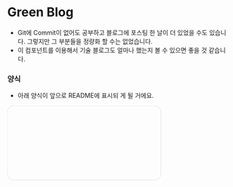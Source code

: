 
# Green Blog
- Git에 Commit이 없어도 공부하고 블로그에 포스팅 한 날이 더 있었을 수도 있습니다. 그렇지만 그 부분들을 정량화 할 수는 없었습니다.
- 이 컴포넌트를 이용해서 기술 블로그도 얼마나 했는지 볼 수 있으면 좋을 것 같습니다. 

### 양식
- 아래 양식이 앞으로 README에 표시되 게 될 거에요. 


<div>
<svg xmlns="http://www.w3.org/2000/svg" xmlns:xlink="http://www.w3.org/1999/xlink" width="350" height="170" viewBox="0 0 350 170">
  <style type="text/css">
      <![CDATA[
          @import url('https://fonts.googleapis.com/css2?family=Noto+Sans+KR:wght@300;400;500;700&display=block');
          @keyframes fadeIn {
              0% { opacity: 0; }
              40% { opacity: 0; }
              100% { opacity: 1; }
          }
          .zandi {
              opacity: 0;
              animation: fadeIn 0.5s ease-in-out forwards;
          }
          #handle {
              opacity: 0;
              animation: fadeIn 0.5s ease-in-out forwards;
          }
          #tier {
              opacity: 0;
              animation: fadeIn 0.5s ease-in-out forwards;
          }
      ]]>
  </style>
  <defs>
      <clipPath id="clip-Gold_-_1">
      <rect width="350" height="170"/>
      </clipPath>
  </defs>
  <g id="zandies">
      <rect id="background" width="349" height="169" rx="14" fill="#fdfdfd" style="stroke-width:0.5; stroke:#bfbfbf;"/>
      <text id="handle" transform="translate(23 32)" fill="#34E678" font-size="14" font-family="NotoSansKR-Black, Noto Sans KR" font-weight="800" style="animation-delay:100ms">Chicken Blog</text>      <rect class="zandi" width="15" height="15" rx="4"transform="translate(23 44)" fill="#D9FDCE"style="animation-delay:500ms"/>
      <rect class="zandi" width="15" height="15" rx="4"transform="translate(23 60)" fill="#F0F5F3"style="animation-delay:554ms"/>
      <rect class="zandi" width="15" height="15" rx="4"transform="translate(23 76)" fill="#D9FDCE"style="animation-delay:608ms"/>
      <rect class="zandi" width="15" height="15" rx="4"transform="translate(23 92)" fill="#D9FDCE"style="animation-delay:662ms"/>
      <rect class="zandi" width="15" height="15" rx="4"transform="translate(23 108)" fill="#D9FDCE"style="animation-delay:716ms"/>
      <rect class="zandi" width="15" height="15" rx="4"transform="translate(23 124)" fill="#F0F5F3"style="animation-delay:770ms"/>
      <rect class="zandi" width="15" height="15" rx="4"transform="translate(23 140)" fill="#D9FDCE"style="animation-delay:824ms"/>
      <rect class="zandi" width="15" height="15" rx="4"transform="translate(40 44)" fill="#F0F5F3"style="animation-delay:528ms"/>
      <rect class="zandi" width="15" height="15" rx="4"transform="translate(40 60)" fill="#D9FDCE"style="animation-delay:582ms"/>
      <rect class="zandi" width="15" height="15" rx="4"transform="translate(40 76)" fill="#F0F5F3"style="animation-delay:636ms"/>
      <rect class="zandi" width="15" height="15" rx="4"transform="translate(40 92)" fill="#F0F5F3"style="animation-delay:690ms"/>
      <rect class="zandi" width="15" height="15" rx="4"transform="translate(40 108)" fill="#F0F5F3"style="animation-delay:744ms"/>
      <rect class="zandi" width="15" height="15" rx="4"transform="translate(40 124)" fill="#D9FDCE"style="animation-delay:798ms"/>
      <rect class="zandi" width="15" height="15" rx="4"transform="translate(40 140)" fill="#D9FDCE"style="animation-delay:852ms"/>
      <rect class="zandi" width="15" height="15" rx="4"transform="translate(57 44)" fill="#F0F5F3"style="animation-delay:556ms"/>
      <rect class="zandi" width="15" height="15" rx="4"transform="translate(57 60)" fill="#F0F5F3"style="animation-delay:610ms"/>
      <rect class="zandi" width="15" height="15" rx="4"transform="translate(57 76)" fill="#A5FCB6"style="animation-delay:664ms"/>
      <rect class="zandi" width="15" height="15" rx="4"transform="translate(57 92)" fill="#D9FDCE"style="animation-delay:718ms"/>
      <rect class="zandi" width="15" height="15" rx="4"transform="translate(57 108)" fill="#A5FCB6"style="animation-delay:772ms"/>
      <rect class="zandi" width="15" height="15" rx="4"transform="translate(57 124)" fill="#A5FCB6"style="animation-delay:826ms"/>
      <rect class="zandi" width="15" height="15" rx="4"transform="translate(57 140)" fill="#F0F5F3"style="animation-delay:880ms"/>
      <rect class="zandi" width="15" height="15" rx="4"transform="translate(74 44)" fill="#F0F5F3"style="animation-delay:584ms"/>
      <rect class="zandi" width="15" height="15" rx="4"transform="translate(74 60)" fill="#F0F5F3"style="animation-delay:638ms"/>
      <rect class="zandi" width="15" height="15" rx="4"transform="translate(74 76)" fill="#D9FDCE"style="animation-delay:692ms"/>
      <rect class="zandi" width="15" height="15" rx="4"transform="translate(74 92)" fill="#60EFB2"style="animation-delay:746ms"/>
      <rect class="zandi" width="15" height="15" rx="4"transform="translate(74 108)" fill="#A5FCB6"style="animation-delay:800ms"/>
      <rect class="zandi" width="15" height="15" rx="4"transform="translate(74 124)" fill="#A5FCB6"style="animation-delay:854ms"/>
      <rect class="zandi" width="15" height="15" rx="4"transform="translate(74 140)" fill="#F0F5F3"style="animation-delay:908ms"/>
      <rect class="zandi" width="15" height="15" rx="4"transform="translate(91 44)" fill="#D9FDCE"style="animation-delay:612ms"/>
      <rect class="zandi" width="15" height="15" rx="4"transform="translate(91 60)" fill="#D9FDCE"style="animation-delay:666ms"/>
      <rect class="zandi" width="15" height="15" rx="4"transform="translate(91 76)" fill="#A5FCB6"style="animation-delay:720ms"/>
      <rect class="zandi" width="15" height="15" rx="4"transform="translate(91 92)" fill="#A5FCB6"style="animation-delay:774ms"/>
      <rect class="zandi" width="15" height="15" rx="4"transform="translate(91 108)" fill="#F0F5F3"style="animation-delay:828ms"/>
      <rect class="zandi" width="15" height="15" rx="4"transform="translate(91 124)" fill="#F0F5F3"style="animation-delay:882ms"/>
      <rect class="zandi" width="15" height="15" rx="4"transform="translate(91 140)" fill="#F0F5F3"style="animation-delay:936ms"/>
      <rect class="zandi" width="15" height="15" rx="4"transform="translate(108 44)" fill="#D9FDCE"style="animation-delay:640ms"/>
      <rect class="zandi" width="15" height="15" rx="4"transform="translate(108 60)" fill="#F0F5F3"style="animation-delay:694ms"/>
      <rect class="zandi" width="15" height="15" rx="4"transform="translate(108 76)" fill="#D9FDCE"style="animation-delay:748ms"/>
      <rect class="zandi" width="15" height="15" rx="4"transform="translate(108 92)" fill="#D9FDCE"style="animation-delay:802ms"/>
      <rect class="zandi" width="15" height="15" rx="4"transform="translate(108 108)" fill="#F0F5F3"style="animation-delay:856ms"/>
      <rect class="zandi" width="15" height="15" rx="4"transform="translate(108 124)" fill="#F0F5F3"style="animation-delay:910ms"/>
      <rect class="zandi" width="15" height="15" rx="4"transform="translate(108 140)" fill="#F0F5F3"style="animation-delay:964ms"/>
      <rect class="zandi" width="15" height="15" rx="4"transform="translate(125 44)" fill="#A5FCB6"style="animation-delay:668ms"/>
      <rect class="zandi" width="15" height="15" rx="4"transform="translate(125 60)" fill="#F0F5F3"style="animation-delay:722ms"/>
      <rect class="zandi" width="15" height="15" rx="4"transform="translate(125 76)" fill="#D9FDCE"style="animation-delay:776ms"/>
      <rect class="zandi" width="15" height="15" rx="4"transform="translate(125 92)" fill="#D9FDCE"style="animation-delay:830ms"/>
      <rect class="zandi" width="15" height="15" rx="4"transform="translate(125 108)" fill="#F0F5F3"style="animation-delay:884ms"/>
      <rect class="zandi" width="15" height="15" rx="4"transform="translate(125 124)" fill="#D9FDCE"style="animation-delay:938ms"/>
      <rect class="zandi" width="15" height="15" rx="4"transform="translate(125 140)" fill="#D9FDCE"style="animation-delay:992ms"/>
      <rect class="zandi" width="15" height="15" rx="4"transform="translate(142 44)" fill="#F0F5F3"style="animation-delay:696ms"/>
      <rect class="zandi" width="15" height="15" rx="4"transform="translate(142 60)" fill="#D9FDCE"style="animation-delay:750ms"/>
      <rect class="zandi" width="15" height="15" rx="4"transform="translate(142 76)" fill="#D9FDCE"style="animation-delay:804ms"/>
      <rect class="zandi" width="15" height="15" rx="4"transform="translate(142 92)" fill="#F0F5F3"style="animation-delay:858ms"/>
      <rect class="zandi" width="15" height="15" rx="4"transform="translate(142 108)" fill="#F0F5F3"style="animation-delay:912ms"/>
      <rect class="zandi" width="15" height="15" rx="4"transform="translate(142 124)" fill="#F0F5F3"style="animation-delay:966ms"/>
      <rect class="zandi" width="15" height="15" rx="4"transform="translate(142 140)" fill="#D9FDCE"style="animation-delay:1020ms"/>
      <rect class="zandi" width="15" height="15" rx="4"transform="translate(159 44)" fill="#D9FDCE"style="animation-delay:724ms"/>
      <rect class="zandi" width="15" height="15" rx="4"transform="translate(159 60)" fill="#F0F5F3"style="animation-delay:778ms"/>
      <rect class="zandi" width="15" height="15" rx="4"transform="translate(159 76)" fill="#D9FDCE"style="animation-delay:832ms"/>
      <rect class="zandi" width="15" height="15" rx="4"transform="translate(159 92)" fill="#D9FDCE"style="animation-delay:886ms"/>
      <rect class="zandi" width="15" height="15" rx="4"transform="translate(159 108)" fill="#D9FDCE"style="animation-delay:940ms"/>
      <rect class="zandi" width="15" height="15" rx="4"transform="translate(159 124)" fill="#F0F5F3"style="animation-delay:994ms"/>
      <rect class="zandi" width="15" height="15" rx="4"transform="translate(159 140)" fill="#D9FDCE"style="animation-delay:1048ms"/>
      <rect class="zandi" width="15" height="15" rx="4"transform="translate(176 44)" fill="#D9FDCE"style="animation-delay:752ms"/>
      <rect class="zandi" width="15" height="15" rx="4"transform="translate(176 60)" fill="#F0F5F3"style="animation-delay:806ms"/>
      <rect class="zandi" width="15" height="15" rx="4"transform="translate(176 76)" fill="#D9FDCE"style="animation-delay:860ms"/>
      <rect class="zandi" width="15" height="15" rx="4"transform="translate(176 92)" fill="#D9FDCE"style="animation-delay:914ms"/>
      <rect class="zandi" width="15" height="15" rx="4"transform="translate(176 108)" fill="#F0F5F3"style="animation-delay:968ms"/>
      <rect class="zandi" width="15" height="15" rx="4"transform="translate(176 124)" fill="#D9FDCE"style="animation-delay:1022ms"/>
      <rect class="zandi" width="15" height="15" rx="4"transform="translate(176 140)" fill="#F0F5F3"style="animation-delay:1076ms"/>
      <rect class="zandi" width="15" height="15" rx="4"transform="translate(193 44)" fill="#F0F5F3"style="animation-delay:780ms"/>
      <rect class="zandi" width="15" height="15" rx="4"transform="translate(193 60)" fill="#F0F5F3"style="animation-delay:834ms"/>
      <rect class="zandi" width="15" height="15" rx="4"transform="translate(193 76)" fill="#F0F5F3"style="animation-delay:888ms"/>
      <rect class="zandi" width="15" height="15" rx="4"transform="translate(193 92)" fill="#F0F5F3"style="animation-delay:942ms"/>
      <rect class="zandi" width="15" height="15" rx="4"transform="translate(193 108)" fill="#D9FDCE"style="animation-delay:996ms"/>
      <rect class="zandi" width="15" height="15" rx="4"transform="translate(193 124)" fill="#D9FDCE"style="animation-delay:1050ms"/>
      <rect class="zandi" width="15" height="15" rx="4"transform="translate(193 140)" fill="#D9FDCE"style="animation-delay:1104ms"/>
      <rect class="zandi" width="15" height="15" rx="4"transform="translate(210 44)" fill="#D9FDCE"style="animation-delay:808ms"/>
      <rect class="zandi" width="15" height="15" rx="4"transform="translate(210 60)" fill="#F0F5F3"style="animation-delay:862ms"/>
      <rect class="zandi" width="15" height="15" rx="4"transform="translate(210 76)" fill="#D9FDCE"style="animation-delay:916ms"/>
      <rect class="zandi" width="15" height="15" rx="4"transform="translate(210 92)" fill="#F0F5F3"style="animation-delay:970ms"/>
      <rect class="zandi" width="15" height="15" rx="4"transform="translate(210 108)" fill="#F0F5F3"style="animation-delay:1024ms"/>
      <rect class="zandi" width="15" height="15" rx="4"transform="translate(210 124)" fill="#F0F5F3"style="animation-delay:1078ms"/>
      <rect class="zandi" width="15" height="15" rx="4"transform="translate(210 140)" fill="#D9FDCE"style="animation-delay:1132ms"/>
      <rect class="zandi" width="15" height="15" rx="4"transform="translate(227 44)" fill="#D9FDCE"style="animation-delay:836ms"/>
      <rect class="zandi" width="15" height="15" rx="4"transform="translate(227 60)" fill="#D9FDCE"style="animation-delay:890ms"/>
      <rect class="zandi" width="15" height="15" rx="4"transform="translate(227 76)" fill="#D9FDCE"style="animation-delay:944ms"/>
      <rect class="zandi" width="15" height="15" rx="4"transform="translate(227 92)" fill="#D9FDCE"style="animation-delay:998ms"/>
      <rect class="zandi" width="15" height="15" rx="4"transform="translate(227 108)" fill="#D9FDCE"style="animation-delay:1052ms"/>
      <rect class="zandi" width="15" height="15" rx="4"transform="translate(227 124)" fill="#F0F5F3"style="animation-delay:1106ms"/>
      <rect class="zandi" width="15" height="15" rx="4"transform="translate(227 140)" fill="#D9FDCE"style="animation-delay:1160ms"/>
      <rect class="zandi" width="15" height="15" rx="4"transform="translate(244 44)" fill="#F0F5F3"style="animation-delay:864ms"/>
      <rect class="zandi" width="15" height="15" rx="4"transform="translate(244 60)" fill="#F0F5F3"style="animation-delay:918ms"/>
      <rect class="zandi" width="15" height="15" rx="4"transform="translate(244 76)" fill="#F0F5F3"style="animation-delay:972ms"/>
      <rect class="zandi" width="15" height="15" rx="4"transform="translate(244 92)" fill="#F0F5F3"style="animation-delay:1026ms"/>
      <rect class="zandi" width="15" height="15" rx="4"transform="translate(244 108)" fill="#F0F5F3"style="animation-delay:1080ms"/>
      <rect class="zandi" width="15" height="15" rx="4"transform="translate(244 124)" fill="#F0F5F3"style="animation-delay:1134ms"/>
      <rect class="zandi" width="15" height="15" rx="4"transform="translate(244 140)" fill="#F0F5F3"style="animation-delay:1188ms"/>
      <rect class="zandi" width="15" height="15" rx="4"transform="translate(261 44)" fill="#F0F5F3"style="animation-delay:892ms"/>
      <rect class="zandi" width="15" height="15" rx="4"transform="translate(261 60)" fill="#F0F5F3"style="animation-delay:946ms"/>
      <rect class="zandi" width="15" height="15" rx="4"transform="translate(261 76)" fill="#F0F5F3"style="animation-delay:1000ms"/>
      <rect class="zandi" width="15" height="15" rx="4"transform="translate(261 92)" fill="#F0F5F3"style="animation-delay:1054ms"/>
      <rect class="zandi" width="15" height="15" rx="4"transform="translate(261 108)" fill="#F0F5F3"style="animation-delay:1108ms"/>
      <rect class="zandi" width="15" height="15" rx="4"transform="translate(261 124)" fill="#F0F5F3"style="animation-delay:1162ms"/>
      <rect class="zandi" width="15" height="15" rx="4"transform="translate(261 140)" fill="#D9FDCE"style="animation-delay:1216ms"/>
      <rect class="zandi" width="15" height="15" rx="4"transform="translate(278 44)" fill="#D9FDCE"style="animation-delay:920ms"/>
      <rect class="zandi" width="15" height="15" rx="4"transform="translate(278 60)" fill="#F0F5F3"style="animation-delay:974ms"/>
      <rect class="zandi" width="15" height="15" rx="4"transform="translate(278 76)" fill="#F0F5F3"style="animation-delay:1028ms"/>
      <rect class="zandi" width="15" height="15" rx="4"transform="translate(278 92)" fill="#D9FDCE"style="animation-delay:1082ms"/>
      <rect class="zandi" width="15" height="15" rx="4"transform="translate(278 108)" fill="#D9FDCE"style="animation-delay:1136ms"/>
      <rect class="zandi" width="15" height="15" rx="4"transform="translate(278 124)" fill="#D9FDCE"style="animation-delay:1190ms"/>
      <rect class="zandi" width="15" height="15" rx="4"transform="translate(278 140)" fill="#D9FDCE"style="animation-delay:1244ms"/>
      <rect class="zandi" width="15" height="15" rx="4"transform="translate(295 44)" fill="#F0F5F3"style="animation-delay:948ms"/>
      <rect class="zandi" width="15" height="15" rx="4"transform="translate(295 60)" fill="#D9FDCE"style="animation-delay:1002ms"/>
      <rect class="zandi" width="15" height="15" rx="4"transform="translate(295 76)" fill="#F0F5F3"style="animation-delay:1056ms"/>
      <rect class="zandi" width="15" height="15" rx="4"transform="translate(295 92)" fill="#F0F5F3"style="animation-delay:1110ms"/>
      <rect class="zandi" width="15" height="15" rx="4"transform="translate(295 108)" fill="#D9FDCE"style="animation-delay:1164ms"/>
      <rect class="zandi" width="15" height="15" rx="4"transform="translate(295 124)" fill="#F0F5F3"style="animation-delay:1218ms"/>
      <rect class="zandi" width="15" height="15" rx="4"transform="translate(295 140)" fill="#D9FDCE"style="animation-delay:1272ms"/>
      <rect class="zandi" width="15" height="15" rx="4"transform="translate(312 44)" fill="#D9FDCE"style="animation-delay:976ms"/>
      <rect class="zandi" width="15" height="15" rx="4"transform="translate(312 60)" fill="#D9FDCE"style="animation-delay:1030ms"/>
      <rect class="zandi" width="15" height="15" rx="4"transform="translate(312 76)" fill="#D9FDCE"style="animation-delay:1084ms"/>
      <rect class="zandi" width="15" height="15" rx="4"transform="translate(312 92)" fill="#D9FDCE"style="animation-delay:1138ms"/>
      <rect class="zandi" width="15" height="15" rx="4"transform="translate(312 108)" fill="#D9FDCE"style="animation-delay:1192ms"/>
      <rect class="zandi" width="15" height="15" rx="4"transform="translate(312 124)" fill="#F0F5F3"style="animation-delay:1246ms"/>
      <rect class="zandi" width="15" height="15" rx="4"transform="translate(312 140)" fill="#F0F5F3"style="animation-delay:1300ms"/>
      <rect class="zandi" width="15" height="15" rx="4"transform="translate(329 44)" fill="#D9FDCE"style="animation-delay:1004ms"/>
  </g>
</svg>
</div>